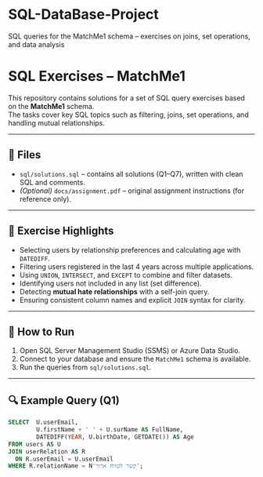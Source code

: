# SQL-DataBase-Project
SQL queries for the MatchMe1 schema – exercises on joins, set operations, and data analysis
# SQL Exercises – MatchMe1

This repository contains solutions for a set of SQL query exercises based on the **MatchMe1** schema.  
The tasks cover key SQL topics such as filtering, joins, set operations, and handling mutual relationships.

---

## 📂 Files
- `sql/solutions.sql` – contains all solutions (Q1–Q7), written with clean SQL and comments.
- *(Optional)* `docs/assignment.pdf` – original assignment instructions (for reference only).

---

## 📝 Exercise Highlights
- Selecting users by relationship preferences and calculating age with `DATEDIFF`.
- Filtering users registered in the last 4 years across multiple applications.
- Using `UNION`, `INTERSECT`, and `EXCEPT` to combine and filter datasets.
- Identifying users not included in any list (set difference).
- Detecting **mutual hate relationships** with a self-join query.
- Ensuring consistent column names and explicit `JOIN` syntax for clarity.

---

## 🚀 How to Run
1. Open SQL Server Management Studio (SSMS) or Azure Data Studio.
2. Connect to your database and ensure the `MatchMe1` schema is available.
3. Run the queries from `sql/solutions.sql`.

---

## 🔍 Example Query (Q1)
```sql
SELECT  U.userEmail,
        U.firstName + ' ' + U.surName AS FullName,
        DATEDIFF(YEAR, U.birthDate, GETDATE()) AS Age
FROM users AS U
JOIN userRelation AS R
  ON R.userEmail = U.userEmail
WHERE R.relationName = N'קשר לטווח ארוך';
